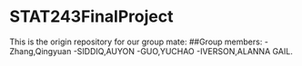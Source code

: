 # STAT243FinalProject
This is the origin repository for our group mate:
##Group members:
-Zhang,Qingyuan
-SIDDIQ,AUYON
-GUO,YUCHAO
-IVERSON,ALANNA GAIL. 
